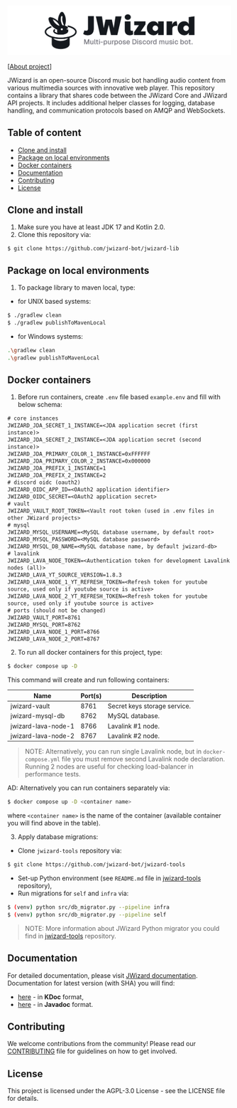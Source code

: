 ![](.github/banner.png)

[[About project](https://jwizard.pl/about)]

JWizard is an open-source Discord music bot handling audio content from various multimedia sources with innovative web
player. This repository contains a library that shares code between the JWizard Core and JWizard API projects. It
includes additional helper classes for logging, database handling, and communication protocols based on AMQP and
WebSockets.

## Table of content

* [Clone and install](#clone-and-install)
* [Package on local environments](#package-on-local-environments)
* [Docker containers](#docker-containers)
* [Documentation](#documentation)
* [Contributing](#contributing)
* [License](#license)

## Clone and install

1. Make sure you have at least JDK 17 and Kotlin 2.0.
2. Clone this repository via:

```shell
$ git clone https://github.com/jwizard-bot/jwizard-lib
```

## Package on local environments

1. To package library to maven local, type:

- for UNIX based systems:

```bash
$ ./gradlew clean
$ ./gradlew publishToMavenLocal
```

- for Windows systems:

```bash
.\gradlew clean
.\gradlew publishToMavenLocal
```

## Docker containers

1. Before run containers, create `.env` file based `example.env` and fill with below schema:

```properties
# core instances
JWIZARD_JDA_SECRET_1_INSTANCE=<JDA application secret (first instance)>
JWIZARD_JDA_SECRET_2_INSTANCE=<JDA application secret (second instance)>
JWIZARD_JDA_PRIMARY_COLOR_1_INSTANCE=0xFFFFFF
JWIZARD_JDA_PRIMARY_COLOR_2_INSTANCE=0x000000
JWIZARD_JDA_PREFIX_1_INSTANCE=1
JWIZARD_JDA_PREFIX_2_INSTANCE=2
# discord oidc (oauth2)
JWIZARD_OIDC_APP_ID=<OAuth2 application identifier>
JWIZARD_OIDC_SECRET=<OAuth2 application secret>
# vault
JWIZARD_VAULT_ROOT_TOKEN=<Vault root token (used in .env files in other JWizard projects>
# mysql
JWIZARD_MYSQL_USERNAME=<MySQL database username, by default root>
JWIZARD_MYSQL_PASSWORD=<MySQL database password>
JWIZARD_MYSQL_DB_NAME=<MySQL database name, by default jwizard-db>
# lavalink
JWIZARD_LAVA_NODE_TOKEN=<Authentication token for development Lavalink nodes (all)>
JWIZARD_LAVA_YT_SOURCE_VERSION=1.8.3
JWIZARD_LAVA_NODE_1_YT_REFRESH_TOKEN=<Refresh token for youtube source, used only if youtube source is active>
JWIZARD_LAVA_NODE_2_YT_REFRESH_TOKEN=<Refresh token for youtube source, used only if youtube source is active>
# ports (should not be changed)
JWIZARD_VAULT_PORT=8761
JWIZARD_MYSQL_PORT=8762
JWIZARD_LAVA_NODE_1_PORT=8766
JWIZARD_LAVA_NODE_2_PORT=8767
```

2. To run all docker containers for this project, type:

```bash
$ docker compose up -D
```

This command will create and run following containers:

| Name                | Port(s) | Description                  |
|---------------------|---------|------------------------------|
| jwizard-vault       | 8761    | Secret keys storage service. |
| jwizard-mysql-db    | 8762    | MySQL database.              |
| jwizard-lava-node-1 | 8766    | Lavalink #1 node.            |
| jwizard-lava-node-2 | 8767    | Lavalink #2 node.            |

> NOTE: Alternatively, you can run single Lavalink node, but in `docker-compose.yml` file you must remove second
> Lavalink node declaration. Running 2 nodes are useful for checking load-balancer in performance tests.

AD: Alternatively you can run containers separately via:

```bash
$ docker compose up -D <container name>
```

where `<container name>` is the name of the container (available container you will find above in the table).

3. Apply database migrations:

* Clone `jwizard-tools` repository via:

```bash
$ git clone https://github.com/jwizard-bot/jwizard-tools
```

* Set-up Python environment (see `README.md` file in [jwizard-tools](https://github.com/jwizard-bot/jwizard-tools)
  repository),
* Run migrations for `self` and `infra` via:

```bash
$ (venv) python src/db_migrator.py --pipeline infra
$ (venv) python src/db_migrator.py --pipeline self
```

> NOTE: More information about JWizard Python migrator you could find in
> [jwizard-tools](https://github.com/jwizard-bot/jwizard-tools) repository.

## Documentation

For detailed documentation, please visit [JWizard documentation](https://jwizard.pl/docs).
<br>
Documentation for latest version (with SHA) you will find:

* [here](https://docs.jwizard.pl/jwl/kdoc) - in **KDoc** format,
* [here](https://docs.jwizard.pl/jwl/javadoc) - in **Javadoc** format.

## Contributing

We welcome contributions from the community! Please read our [CONTRIBUTING](./CONTRIBUTING) file for guidelines on how
to get involved.

## License

This project is licensed under the AGPL-3.0 License - see the LICENSE file for details.
